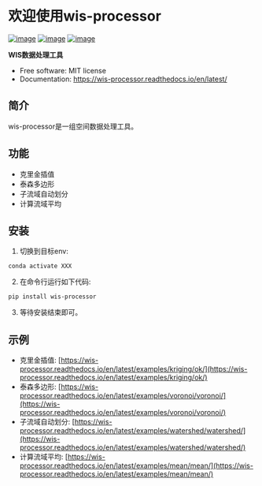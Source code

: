 # 欢迎使用wis-processor


[![image](https://img.shields.io/pypi/v/wis-processor.svg)](https://pypi.python.org/pypi/wis-processor)
[![image](https://img.shields.io/conda/vn/conda-forge/wis-processor.svg)](https://anaconda.org/conda-forge/wis-processor)
[![image](https://readthedocs.org/projects/wis-processor/badge/?version=latest)](https://wis-processor.readthedocs.io/en/latest/?version=latest)

**WIS数据处理工具**


-   Free software: MIT license
-   Documentation: https://wis-processor.readthedocs.io/en/latest/
    

## 简介

wis-processor是一组空间数据处理工具。


## 功能

-   克里金插值
-   泰森多边形
-   子流域自动划分
-   计算流域平均


## 安装

1. 切换到目标env:

```
conda activate XXX
```

2. 在命令行运行如下代码:

```
pip install wis-processor
```

3. 等待安装结束即可。


## 示例

-   克里金插值: [https://wis-processor.readthedocs.io/en/latest/examples/kriging/ok/](https://wis-processor.readthedocs.io/en/latest/examples/kriging/ok/)
-   泰森多边形: [https://wis-processor.readthedocs.io/en/latest/examples/voronoi/voronoi/](https://wis-processor.readthedocs.io/en/latest/examples/voronoi/voronoi/)
-   子流域自动划分: [https://wis-processor.readthedocs.io/en/latest/examples/watershed/watershed/](https://wis-processor.readthedocs.io/en/latest/examples/watershed/watershed/)
-   计算流域平均: [https://wis-processor.readthedocs.io/en/latest/examples/mean/mean/](https://wis-processor.readthedocs.io/en/latest/examples/mean/mean/)
